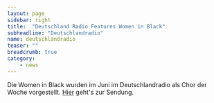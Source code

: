 ```yaml
---
layout: page
sidebar: right
title:  "Deutschland Radio Features Women in Black"
subheadline: "Deutschlandradio"
name: deutschlandradio
teaser: ""
breadcrumb: true
category:
    - news
---
```

Die Women in Black wurden im Juni im Deutschlandradio als Chor der Woche vorgestellt. [Hier](http://www.deutschlandradiokultur.de/chor-der-woche-leiblich-und-weiblich.1153.de.html?dram:article_id=289049) geht's zur Sendung.